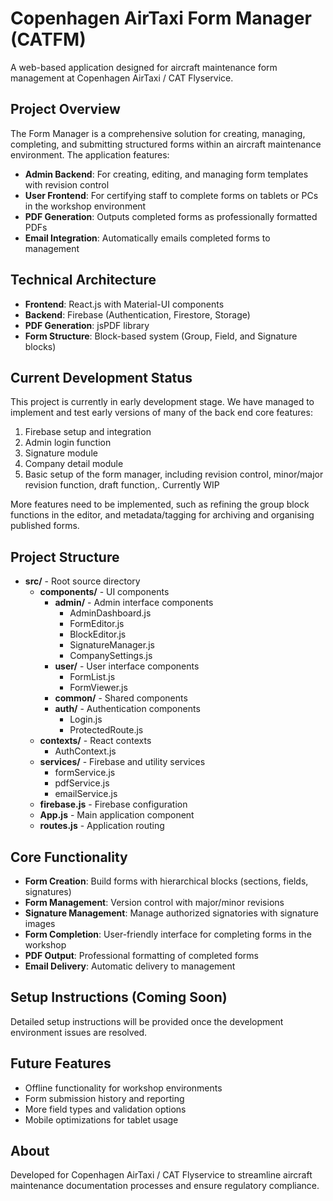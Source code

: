 # Copenhagen AirTaxi Form Manager (CATFM)

A web-based application designed for aircraft maintenance form management at Copenhagen AirTaxi / CAT Flyservice.

## Project Overview

The Form Manager is a comprehensive solution for creating, managing, completing, and submitting structured forms within an aircraft maintenance environment. The application features:

- **Admin Backend**: For creating, editing, and managing form templates with revision control
- **User Frontend**: For certifying staff to complete forms on tablets or PCs in the workshop environment
- **PDF Generation**: Outputs completed forms as professionally formatted PDFs
- **Email Integration**: Automatically emails completed forms to management

## Technical Architecture

- **Frontend**: React.js with Material-UI components
- **Backend**: Firebase (Authentication, Firestore, Storage)
- **PDF Generation**: jsPDF library
- **Form Structure**: Block-based system (Group, Field, and Signature blocks)

## Current Development Status

This project is currently in early development stage. We have managed to implement and test early versions of many of the back end core features:

1. Firebase setup and integration
2. Admin login function
3. Signature module
4. Company detail module
5. Basic setup of the form manager, including revision control, minor/major revision function, draft function,. Currently WIP

More features need to be implemented, such as refining the group block functions in the editor, and metadata/tagging for archiving and organising published forms.

## Project Structure

- **src/** - Root source directory
  - **components/** - UI components
    - **admin/** - Admin interface components
      - AdminDashboard.js
      - FormEditor.js
      - BlockEditor.js
      - SignatureManager.js
      - CompanySettings.js
    - **user/** - User interface components
      - FormList.js
      - FormViewer.js
    - **common/** - Shared components
    - **auth/** - Authentication components
      - Login.js
      - ProtectedRoute.js
  - **contexts/** - React contexts
    - AuthContext.js
  - **services/** - Firebase and utility services
    - formService.js
    - pdfService.js
    - emailService.js
  - **firebase.js** - Firebase configuration
  - **App.js** - Main application component
  - **routes.js** - Application routing

## Core Functionality

- **Form Creation**: Build forms with hierarchical blocks (sections, fields, signatures)
- **Form Management**: Version control with major/minor revisions
- **Signature Management**: Manage authorized signatories with signature images
- **Form Completion**: User-friendly interface for completing forms in the workshop
- **PDF Output**: Professional formatting of completed forms
- **Email Delivery**: Automatic delivery to management

## Setup Instructions (Coming Soon)

Detailed setup instructions will be provided once the development environment issues are resolved.

## Future Features

- Offline functionality for workshop environments
- Form submission history and reporting
- More field types and validation options
- Mobile optimizations for tablet usage

## About

Developed for Copenhagen AirTaxi / CAT Flyservice to streamline aircraft maintenance documentation processes and ensure regulatory compliance.
